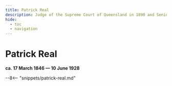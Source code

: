 ```yaml
---
title: Patrick Real
description: Judge of the Supreme Court of Queensland in 1890 and Senior Puisne Judge in 1903
hide:
  - toc
  - navigation 
---
```


# Patrick Real

**ca. 17 March 1846 — 10 June 1928**

--8<-- "snippets/patrick-real.md"
